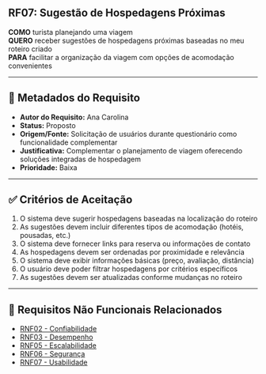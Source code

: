 ## RF07: Sugestão de Hospedagens Próximas

**COMO** turista planejando uma viagem  
**QUERO** receber sugestões de hospedagens próximas baseadas no meu roteiro criado  
**PARA** facilitar a organização da viagem com opções de acomodação convenientes  

---

## 📄 Metadados do Requisito

- **Autor do Requisito:** Ana Carolina
- **Status:** Proposto
- **Origem/Fonte:** Solicitação de usuários durante questionário como funcionalidade complementar
- **Justificativa:** Complementar o planejamento de viagem oferecendo soluções integradas de hospedagem
- **Prioridade:** Baixa

---

## ✅ Critérios de Aceitação

1. O sistema deve sugerir hospedagens baseadas na localização do roteiro
2. As sugestões devem incluir diferentes tipos de acomodação (hotéis, pousadas, etc.)
3. O sistema deve fornecer links para reserva ou informações de contato
4. As hospedagens devem ser ordenadas por proximidade e relevância
5. O sistema deve exibir informações básicas (preço, avaliação, distância)
6. O usuário deve poder filtrar hospedagens por critérios específicos
7. As sugestões devem ser atualizadas conforme mudanças no roteiro

---

## 🔗 Requisitos Não Funcionais Relacionados
- [RNF02 - Confiabilidade](../non_functional/RNF02.md)
- [RNF03 - Desempenho](../non_functional/RNF03.md)
- [RNF05 - Escalabilidade](../non_functional/RNF05.md)
- [RNF06 - Segurança](../non_functional/RNF06.md)
- [RNF07 - Usabilidade](../non_functional/RNF07.md)
